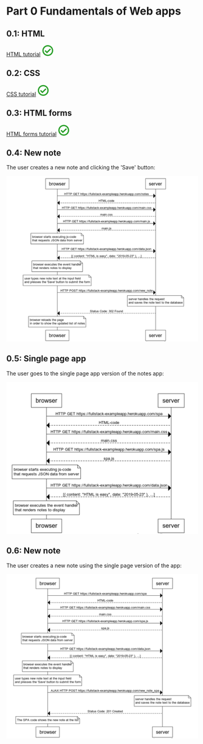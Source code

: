 # Part 0 Fundamentals of Web apps

## 0.1: HTML
[HTML tutorial](https://developer.mozilla.org/en-US/docs/Learn/Getting_started_with_the_web/HTML_basics) <img src="https://github.com/ssokurenko/fullstackopen/raw/master/assets/images/done.png" width="30" height="30">

## 0.2: CSS
[CSS tutorial](https://developer.mozilla.org/en-US/docs/Learn/Getting_started_with_the_web/CSS_basics) <img src="https://github.com/ssokurenko/fullstackopen/raw/master/assets/images/done.png" width="30" height="30">

## 0.3: HTML forms
[HTML forms tutorial](https://developer.mozilla.org/en-US/docs/Learn/HTML/Forms/Your_first_HTML_form) <img src="https://github.com/ssokurenko/fullstackopen/raw/master/assets/images/done.png" width="30" height="30">

## 0.4: New note

The user creates a new note and clicking the 'Save' button:

<img src="https://github.com/ssokurenko/fullstackopen/raw/master/assets/images/diagram-0-4.png">

## 0.5: Single page app

The user goes to the single page app version of the notes app:

<img src="https://github.com/ssokurenko/fullstackopen/raw/master/assets/images/diagram-0-5.png">

## 0.6: New note

The user creates a new note using the single page version of the app:

<img src="https://github.com/ssokurenko/fullstackopen/raw/master/assets/images/diagram-0-6.png">

